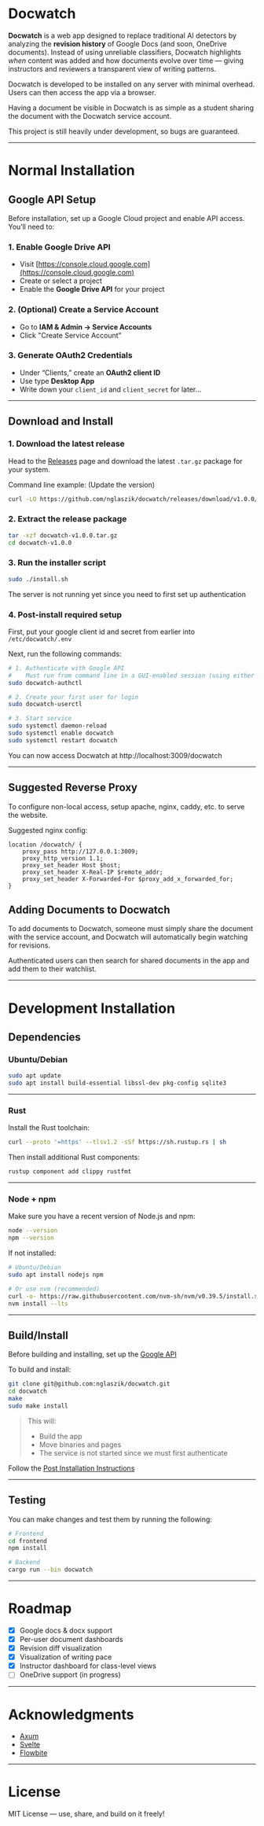 # Docwatch

**Docwatch** is a web app designed to replace traditional AI detectors by analyzing the **revision history** of Google Docs (and soon, OneDrive documents). Instead of using unreliable classifiers, Docwatch highlights *when* content was added and how documents evolve over time — giving instructors and reviewers a transparent view of writing patterns.

Docwatch is developed to be installed on any server with minimal overhead. Users can then access the app via a browser.

Having a document be visible in Docwatch is as simple as a student sharing the document with the Docwatch service account.

This project is still heavily under development, so bugs are guaranteed.

---

# Normal Installation

## Google API Setup

Before installation, set up a Google Cloud project and enable API access. You’ll need to:

### 1. Enable Google Drive API
- Visit [https://console.cloud.google.com](https://console.cloud.google.com)
- Create or select a project
- Enable the **Google Drive API** for your project

### 2. (Optional) Create a Service Account
- Go to **IAM & Admin → Service Accounts**
- Click "Create Service Account"

### 3. Generate OAuth2 Credentials
- Under “Clients,” create an **OAuth2 client ID**
- Use type **Desktop App**
- Write down your `client_id` and `client_secret` for later...

---

## Download and Install

### 1. Download the latest release
Head to the [Releases](https://github.com/nglaszik/docwatch/releases) page and download the latest `.tar.gz` package for your system.

Command line example: (Update the version)
```bash
curl -LO https://github.com/nglaszik/docwatch/releases/download/v1.0.0/docwatch-v1.0.0.tar.gz
```

### 2. Extract the release package
```bash
tar -xzf docwatch-v1.0.0.tar.gz
cd docwatch-v1.0.0
```

### 3. Run the installer script
```bash
sudo ./install.sh
```

The server is not running yet since you need to first set up authentication

### 4. Post-install required setup

First, put your google client id and secret from earlier into `/etc/docwatch/.env`

Next, run the following commands:

```bash
# 1. Authenticate with Google API
#    Must run from command line in a GUI-enabled session (using either -X on ssh or install ThinLinc if needed)
sudo docwatch-authctl

# 2. Create your first user for login
sudo docwatch-userctl

# 3. Start service
sudo systemctl daemon-reload
sudo systemctl enable docwatch
sudo systemctl restart docwatch
```

You can now access Docwatch at http://localhost:3009/docwatch

---

## Suggested Reverse Proxy

To configure non-local access, setup apache, nginx, caddy, etc. to serve the website.

Suggested nginx config:

```
location /docwatch/ {
	proxy_pass http://127.0.0.1:3009;
	proxy_http_version 1.1;
	proxy_set_header Host $host;
	proxy_set_header X-Real-IP $remote_addr;
	proxy_set_header X-Forwarded-For $proxy_add_x_forwarded_for;
}
```

## Adding Documents to Docwatch

To add documents to Docwatch, someone must simply share the document with the service account, and Docwatch will automatically begin watching for revisions.

Authenticated users can then search for shared documents in the app and add them to their watchlist.

---

# Development Installation

## Dependencies

### Ubuntu/Debian

```bash
sudo apt update
sudo apt install build-essential libssl-dev pkg-config sqlite3
```

---

### Rust

Install the Rust toolchain:

```bash
curl --proto '=https' --tlsv1.2 -sSf https://sh.rustup.rs | sh
```

Then install additional Rust components:

```bash
rustup component add clippy rustfmt
```

---

### Node + npm

Make sure you have a recent version of Node.js and npm:

```bash
node --version
npm --version
```

If not installed:

```bash
# Ubuntu/Debian
sudo apt install nodejs npm

# Or use nvm (recommended)
curl -o- https://raw.githubusercontent.com/nvm-sh/nvm/v0.39.5/install.sh | bash
nvm install --lts
```

---

## Build/Install

Before building and installing, set up the [Google API](#google-api-setup)

To build and install:

```bash
git clone git@github.com:nglaszik/docwatch.git
cd docwatch
make
sudo make install
```

> This will:
> - Build the app
> - Move binaries and pages
> - The service is not started since we must first authenticate

Follow the [Post Installation Instructions](#4-post-install-required-setup)

---

## Testing

You can make changes and test them by running the following:

```bash
# Frontend
cd frontend
npm install

# Backend
cargo run --bin docwatch
```

---

# Roadmap

- [x] Google docs & docx support
- [x] Per-user document dashboards
- [x] Revision diff visualization
- [x] Visualization of writing pace
- [x] Instructor dashboard for class-level views
- [ ] OneDrive support (in progress)

---

# Acknowledgments

- [Axum](https://docs.rs/axum)
- [Svelte](https://svelte.dev)
- [Flowbite](https://flowbite.com)

---

# License

MIT License — use, share, and build on it freely!
